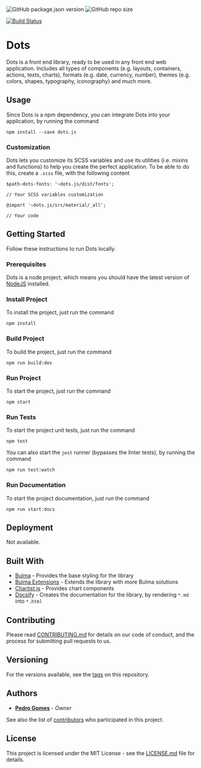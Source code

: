 ![GitHub package.json version](https://img.shields.io/github/package-json/v/pedro-gomes-92/dots)
![GitHub repo size](https://img.shields.io/github/repo-size/pedro-gomes-92/dots)

[![Build Status](https://travis-ci.com/pedro-gomes-92/dots.svg?branch=master)](https://travis-ci.com/pedro-gomes-92/dots)

# Dots

Dots is a front end library, ready to be used in any front end web application. Includes all types of components (e.g. layouts, containers, actions, texts, charts), formats (e.g. date, currency, number), themes (e.g. colors, shapes, typography, iconography) and much more.

## Usage

Since Dots is a npm dependency, you can integrate Dots into your application, by running the command

```
npm install --save dots.js
```

### Customization

Dots lets you customize its SCSS variables and use its utilities (i.e. mixins and functions) to help you create the perfect application.
To be able to do this, create a `.scss` file, with the following content

```
$path-dots-fonts: '~dots.js/dist/fonts';

// Your SCSS variables customization

@import '~dots.js/src/material/_all';

// Your code
```

## Getting Started

Follow these instructions to run Dots locally.

### Prerequisites

Dots is a node project, which means you should have the latest version of [NodeJS](https://nodejs.org/en/download/) installed.

### Install Project

To install the project, just run the command

```
npm install
```

### Build Project

To build the project, just run the command

```
npm run build:dev
```

### Run Project

To start the project, just run the command

```
npm start
```

### Run Tests

To start the project unit tests, just run the command

```
npm test
```

You can also start the `jest` runner (bypasses the linter tests), by running the command

```
npm run test:watch
```

### Run Documentation

To start the project documentation, just run the command

```
npm run start:docs
```

## Deployment

Not available.

## Built With

- [Bulma](https://bulma.io/) - Provides the base styling for the library
- [Bulma Extensions](https://bulma.io/extensions/) - Extends the library with more Bulma solutions
- [Chartist.js](https://gionkunz.github.io/chartist-js/) - Provides chart components
- [Docsify](https://docsify.js.org/) - Creates the documentation for the library, by rendering `*.md` into `*.html`

## Contributing

Please read [CONTRIBUTING.md](https://github.com/pedro-gomes-92/dots/blob/master/CONTRIBUTING.md) for details on our code of conduct, and the process for submitting pull requests to us.

## Versioning

For the versions available, see the [tags](https://github.com/pedro-gomes-92/dots/tags) on this repository.

## Authors

- **[Pedro Gomes](https://github.com/pedro-gomes-92)** - _Owner_

See also the list of [contributors](https://github.com/pedro-gomes-92/dots/contributors) who participated in this project.

## License

This project is licensed under the MIT License - see the [LICENSE.md](https://github.com/pedro-gomes-92/dots/blob/master/LICENSE) file for details.
